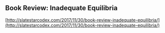 ## Book Review: Inadequate Equilibria
  
  [http://slatestarcodex.com/2017/11/30/book-review-inadequate-equilibria/](http://slatestarcodex.com/2017/11/30/book-review-inadequate-equilibria/)